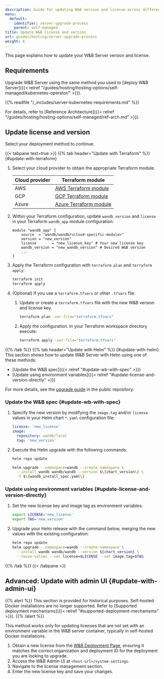 ```yaml
---
description: Guide for updating W&B version and license across different installation methods.
menu:
  default:
    identifier: server-upgrade-process
    parent: self-managed
title: Update W&B license and version
url: guides/hosting/server-upgrade-process
weight: 6
---
```


This page explains how to update your W&B Server version and license.

## Requirements
<a id="supported-deployment-types"></a>
<a id="supported-deployment-mechanisms"></a>

Upgrade W&B Server using the same method you used to [deploy W&B Server]({{< relref "/guides/hosting/hosting-options/self-managed/kubernetes-operator/" >}}).

{{% readfile "/_includes/server-kubernetes-requirements.md" %}}

For details, refer to [Reference Architecture]({{< relref "/guides/hosting/hosting-options/self-managed/ref-arch.md" >}}).

## Update license and version
Select your deployment method to continue.

{{< tabpane text=true >}}
  {{% tab header="Update with Terraform" %}}  {#update-with-terraform}

1. Select your cloud provider to obtain the appropriate Terraform module.

   |Cloud provider| Terraform module|
   |-----|-----|
   |AWS|[AWS Terraform module](https://registry.terraform.io/modules/wandb/wandb/aws/latest)|
   |GCP|[GCP Terraform module](https://registry.terraform.io/modules/wandb/wandb/google/latest)|
   |Azure|[Azure Terraform module](https://registry.terraform.io/modules/wandb/wandb/azurerm/latest)|
1. Within your Terraform configuration, update `wandb_version` and `license` in your Terraform `wandb_app` module configuration:
   ```hcl
   module "wandb_app" {
       source  = "wandb/wandb/<cloud-specific-module>"
       version = "new_version"
       license       = "new_license_key" # Your new license key
       wandb_version = "new_wandb_version" # Desired W&B version
       ...
   }
   ```
1. Apply the Terraform configuration with `terraform plan` and `terraform apply`:
   ```bash
   terraform init
   terraform apply
   ```
1. (Optional) If you use a `terraform.tfvars` or other `.tfvars` file:
   1. Update or create a `terraform.tfvars` file with the new W&B version and license key.
      ```bash
      terraform plan -var-file="terraform.tfvars"
      ```
   1. Apply the configuration. In your Terraform workspace directory execute:  
      ```bash
      terraform apply -var-file="terraform.tfvars"
      ```

  {{% /tab %}}
  {{% tab header="Update with Helm" %}}  {#update-with-helm}
This section shows how to update W&B Server with Helm using one of these methods:
- [Update the W&B spec]({{< relref "#update-wb-with-spec" >}})
- [Update using environment variables]({{< relref "#update-license-and-version-directly" >}})

For more details, see the [upgrade guide](https://github.com/wandb/helm-charts/blob/main/upgrade.md) in the public repository.

### Update the W&B spec {#update-wb-with-spec}
1. Specify the new version by modifying the `image.tag` and/or `license` values in your Helm chart `*.yaml` configuration file:
    ```yaml
    license: 'new_license'
    image:
      repository: wandb/local
      tag: 'new_version'
    ```
1. Execute the Helm upgrade with the following commands:
    ```bash
    helm repo update
    
    helm upgrade --namespace=wandb --create-namespace \
      --install wandb wandb/wandb --version $\{chart_version\} \
      -f $\{wandb_install_spec.yaml\}
    ```

### Update using environment variables {#update-license-and-version-directly}
1. Set the new license key and image tag as environment variables:

   ```bash
   export LICENSE='new_license'
   export TAG='new_version'
   ```
1. Upgrade your Helm release with the command below, merging the new values with the existing configuration:

   ```bash
   helm repo update
   helm upgrade --namespace=wandb --create-namespace \
     --install wandb wandb/wandb --version ${chart_version} \
     --reuse-values --set license=$LICENSE --set image.tag=$TAG
   ```
  {{% /tab %}}
{{< /tabpane >}}

## Advanced: Update with admin UI {#update-with-admin-ui}

{{% alert %}}
This section is provided for historical purposes. Self-hosted Docker installations are no longer supported. Refer to [Supported deployment mechanisms]({{< relref "#supported-deployment-mechanisms" >}}).
{{% /alert %}}

This method works only for updating licenses that are not set with an environment variable in the W&B server container, typically in self-hosted Docker installations.

1. Obtain a new license from the [W&B Deployment Page](https://deploy.wandb.ai/), ensuring it matches the correct organization and deployment ID for the deployment you are looking to upgrade.
1. Access the W&B Admin UI at `<host-url>/system-settings`.
1. Navigate to the license management section.
1. Enter the new license key and save your changes.